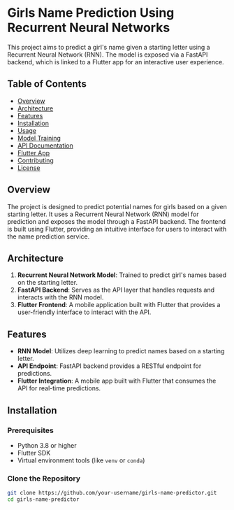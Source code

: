 # Girls Name Prediction Using Recurrent Neural Networks

This project aims to predict a girl's name given a starting letter using a Recurrent Neural Network (RNN). The model is exposed via a FastAPI backend, which is linked to a Flutter app for an interactive user experience.

## Table of Contents

- [Overview](#overview)
- [Architecture](#architecture)
- [Features](#features)
- [Installation](#installation)
- [Usage](#usage)
- [Model Training](#model-training)
- [API Documentation](#api-documentation)
- [Flutter App](#flutter-app)
- [Contributing](#contributing)
- [License](#license)

## Overview

The project is designed to predict potential names for girls based on a given starting letter. It uses a Recurrent Neural Network (RNN) model for prediction and exposes the model through a FastAPI backend. The frontend is built using Flutter, providing an intuitive interface for users to interact with the name prediction service.

## Architecture

1. **Recurrent Neural Network Model**: Trained to predict girl's names based on the starting letter.
2. **FastAPI Backend**: Serves as the API layer that handles requests and interacts with the RNN model.
3. **Flutter Frontend**: A mobile application built with Flutter that provides a user-friendly interface to interact with the API.

## Features

- **RNN Model**: Utilizes deep learning to predict names based on a starting letter.
- **API Endpoint**: FastAPI backend provides a RESTful endpoint for predictions.
- **Flutter Integration**: A mobile app built with Flutter that consumes the API for real-time predictions.

## Installation

### Prerequisites

- Python 3.8 or higher
- Flutter SDK
- Virtual environment tools (like `venv` or `conda`)

### Clone the Repository

```bash
git clone https://github.com/your-username/girls-name-predictor.git
cd girls-name-predictor
